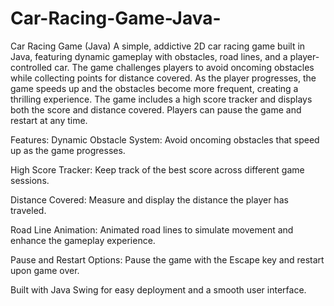 # Car-Racing-Game-Java-
Car Racing Game (Java)
A simple, addictive 2D car racing game built in Java, featuring dynamic gameplay with obstacles, road lines, and a player-controlled car. The game challenges players to avoid oncoming obstacles while collecting points for distance covered. As the player progresses, the game speeds up and the obstacles become more frequent, creating a thrilling experience. The game includes a high score tracker and displays both the score and distance covered. Players can pause the game and restart at any time.

Features:
Dynamic Obstacle System: Avoid oncoming obstacles that speed up as the game progresses.

High Score Tracker: Keep track of the best score across different game sessions.

Distance Covered: Measure and display the distance the player has traveled.

Road Line Animation: Animated road lines to simulate movement and enhance the gameplay experience.

Pause and Restart Options: Pause the game with the Escape key and restart upon game over.

Built with Java Swing for easy deployment and a smooth user interface.

